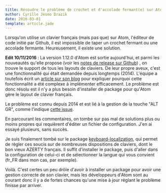 ```yaml
---
title: Résoudre le problème de crochet et d'accolade fermant(e) sur Atom
author: Cyrille Jesmo Drazik
date: 2016-03-01
template: article.jade
---
```


Lorsqu'on utilise un clavier français (mais pas que) sur Atom, l'éditeur de code
initié par Github, il est impossible de taper un crochet fermant ou une accolade
fermante. Heureusement, il existe une solution.

<span class="more"></span>

**Edit 10/11/2016** : La version 1.12.0 d'Atom est sortie aujourd'hui, et parmi
les nouveautés qu'elle propose (voir les
[notes de release sur Github](https://github.com/atom/atom/releases/tag/v1.12.0))
, on trouve le support de tous les layouts de claviers. De leur propre aveux,
c'est une fonctionnalité qui était demandée depuis longtemps (2014). L'équipe a
toutefois écrit un
[article sur son blog](http://blog.atom.io/2016/10/17/the-wonderful-world-of-keyboards.html)
pour expliquer pourquoi cette fonctionnalité a été complexe à implémenter
efficacement. Le problème est donc résolu est il n'y a plus besoin d'installer
de package pour qu'Atom gère le layout de clavier français.

Le problème est connu depuis 2014 et est lié à la gestion de la touche "ALT GR",
comme l'indique [cette issue](https://github.com/atom/atom-keymap/issues/35).

En parcourant les commentaires, on tombe sur pas mal de solutions plus ou moins
propres qui requièrent d'éditer un fichier de configuration. J'en ai essayé
plusieurs, sans succès.

Je suis finalement tombé sur le package
[keyboard-localization](https://atom.io/packages/keyboard-localization), qui
permet de régler ces soucis sur de nombreuses dispositions de claviers, dont le
bon vieux AZERTY français. Il suffit d'installer le package, puis d'aller dans
la configuration de celui-ci et de sélectionner la langue qui vous convient
(fr_FR dans mon cas, par exemple).

Voilà. C'est certes un peu drôle d'avoir à installer un package pour avoir une
gestion correcte de son clavier, mais les développeurs d'Atom sont au courant
donc il y a de fortes chances qu'une mise à jour réglant le problème finisse par
arriver.
